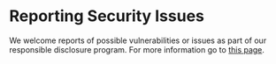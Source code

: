 # Reporting Security Issues

We welcome reports of possible vulnerabilities or issues as part of our responsible disclosure program. For more information go to
[this page](https://spinbyoxxo.com.mx/aviso-privacidad).
